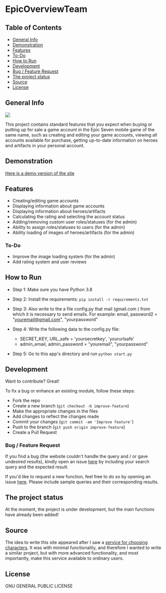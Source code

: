 # EpicOverviewTeam

## Table of Contents
-   [General Info](https://github.com/CookIsGood/epicoverviewteam#generalinfo)
-   [Demonstration](https://github.com/CookIsGood/epicoverviewteam#demonstration)
-   [Features](https://github.com/CookIsGood/epicoverviewteam#features)
-   [To-Do](https://github.com/CookIsGood/epicoverviewteam#todo)
-   [How to Run](https://github.com/CookIsGood/epicoverviewteam#howtorun)
-   [Development](https://github.com/CookIsGood/epicoverviewteam#development)
-   [Bug / Feature Request](https://github.com/CookIsGood/epicoverviewteam#bug--feature-request) 
-   [The project status](https://github.com/CookIsGood/epicoverviewteam#theprojectstatus)
-   [Source](https://github.com/CookIsGood/epicoverviewteam#source)
-   [License](https://github.com/CookIsGood/epicoverviewteam#license)


## [](https://github.com/CookIsGood/epicoverviewteam#generalinfo)General Info
![](https://b.radikal.ru/b36/2109/c3/c72160cfc821.png)

This project contains standard features that you expect when buying or putting up for sale a game account in the Epic Seven mobile game of the same name, such as creating and editing your game accounts, viewing all accounts available for purchase, getting up-to-date information on heroes and artifacts in your personal account.

## [](https://github.com/CookIsGood/epicoverviewteam#demonstration)Demonstration
[Here is a demo version of the site](https://epicoverviewteam.herokuapp.com/)

## [](https://github.com/CookIsGood/epicoverviewteam#features)Features
- Creating/editing game accounts
- Displaying information about game accounts
- Displaying information about heroes/artifacts
- Calculating the rating and selecting the account status
- Adding/removing custom user roles/statuses (for the admin)
- Ability to assign roles/statuses to users (for the admin)
- Ability loading of images of heroes/artifacts (for the admin)

### [](https://github.com/CookIsGood/epicoverviewteam#todo)To-Do
- Improve the image loading system (for the admin)
- Add rating system and user reviews


## [](https://github.com/CookIsGood/epicoverviewteam#howtorun)How to Run
-   Step 1: Make sure you have Python 3.8
    
-   Step 2: Install the requirements: `pip install -r requirements.txt`

-   Step 3: Also write to the a file config.py that mail (gmail.com ) from which it is necessary to send emails. For example: email, password2 = "youremail@gmail.com", "yourpassword"

-   Step 4: Write the following data to the config.py file: 
    -  SECRET_KEY, URL_safe = 'yoursecretkey', 'yoururlsafe'
    -  admin_email, admin_password = "youremail", "yourpassword"
    
-   Step 5: Go to this app's directory and run `python start.py`

## [](https://github.com/CookIsGood/epicoverviewteam#development)Development
Want to contribute? Great!

To fix a bug or enhance an existing module, follow these steps:

-   Fork the repo
-   Create a new branch (`git checkout -b improve-feature`)
-   Make the appropriate changes in the files
-   Add changes to reflect the changes made
-   Commit your changes (`git commit -am 'Improve feature'`)
-   Push to the branch (`git push origin improve-feature`)
-   Create a Pull Request

### [](https://github.com/CookIsGood/epicoverviewteam#bug--feature-request)Bug / Feature Request
If you find a bug (the website couldn't handle the query and / or gave undesired results), kindly open an issue [here](https://github.com/CookIsGood/epicoverviewteam/issues/new) by including your search query and the expected result.

If you'd like to request a new function, feel free to do so by opening an issue [here](https://github.com/CookIsGood/epicoverviewteam/issues/new). Please include sample queries and their corresponding results.

## [](https://github.com/CookIsGood/epicoverviewteam#theprojectstatus)The project status
At the moment, the project is under development, but the main functions have already been added!

## [](https://github.com/CookIsGood/epicoverviewteam#source)Source
The idea to write this site appeared after I saw a [service for choosing characters](http://npc233.com/play/index.php/Home/Game/ep_ss). It was with minimal functionality, and therefore I wanted to write a similar project, but with more advanced functionality, and most importantly, make this service available to ordinary users.

## [](https://github.com/CookIsGood/epicoverviewteam#license)License
GNU GENERAL PUBLIC LICENSE




